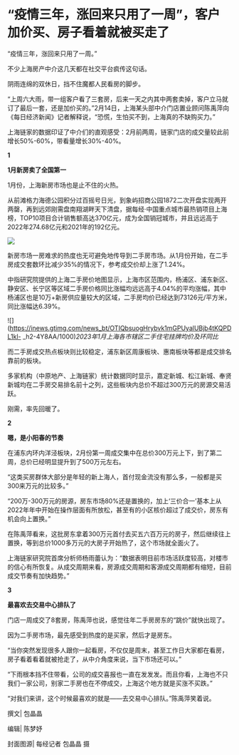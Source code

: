 # “疫情三年，涨回来只用了一周”，客户加价买、房子看着就被买走了

“疫情三年，涨回来只用了一周。”

不少上海房产中介这几天都在社交平台疯传这句话。‍

阴雨连绵的双休日，挡不住魔都人民看房的脚步。

“上周六大雨，带一组客户看了三套房，后来一天之内其中两套卖掉，客户立马就订了最后一套，还是加价买的。”2月14日，上海某头部中介门店置业顾问陈禹萍向《每日经济新闻》记者解释说，“恐慌，生怕买不到，上海真的不缺购买力。”

上海链家的数据印证了中介们的直观感受：2月前两周，链家门店的成交量较此前增长50%-60%，带看量增长30%-40%。

**1**

**1月新房卖了全国第一**

1月份，上海新房市场也是止不住的火热。

从前滩格力海德公园积分过百摇号日光，到象屿招商公园1872二次开盘实现两开两罄，再到远郊刚需盘南翔湖畔天下清盘，据每经·中国重点城市最热销项目上海榜，TOP10项目合计销售额高达370亿元，成为全国销冠城市，并且远远高于2022年274.68亿元和2021年的192亿元。

![](https://inews.gtimg.com/news_bt/OO27-HPn30bgQRCWdugxrE0idacHQ9IPOp1sk0iI3JJGgAA/1000)

新房市场一房难求的热度也无可避免地传导到二手房市场。从1月份开始，在二手房成交套数环比减少35%的情况下，参考成交价却上涨了1.24%。

中指研究院提供的上海二手房价地图显示，上海市区范围内，杨浦区、浦东新区、静安区、长宁区等区域二手房价格同比涨幅均远远高于4.04%的平均涨幅，其中杨浦区也是10万+新房供应量较大的区域，二手房均价已经达到73126元/平方米，同比涨幅达6.39%。

![](https://inews.gtimg.com/news_bt/OTIQbsuogHrybvk1mGPUyalUBjb4tKQPDL1kl-
_h2-4Y8AA/1000)_2023年1月上海各市辖区二手住宅挂牌均价及环同比_

而二手房成交热点板块则比较稳定，浦东新区周康板块、惠南板块等都是成交排名靠前的板块。

多家机构（中原地产、上海链家）统计数据同时显示，嘉定新城、松江新城、奉贤新城均在二手房交易排名前十之列，这些板块内总价不超过300万元的房源交易活跃。

刚需，率先回暖了。

**2**

**嗯，是小阳春的节奏**

在浦东内环内洋泾板块，2月份第一周成交集中在总价300万元上下，到了第二周，总价已经明显提升到了500万元左右。

“这类买房群体大部分是年轻的新上海人，首付现金流没有那么多，一般都是买300来万元的比较多。”

“200万-300万元的房源，房东市场80%还是置换的，加上‘三价合一’基本上从2022年年中开始在操作层面有所放松，甚至有的小区核价超过了成交价，房东有机会向上置换。”

在陈禹萍看来，这批房东拿着300万元首付去买五六百万元的房子，然后继续往上置换，等到总价1000多万元的大房子开始热了，这个市场就全面火了。

上海链家研究院首席分析师杨雨蕾认为：“数据表明目前市场活跃度较高，对楼市的信心有所恢复。从成交周期来看，房源成交周期和客源成交周期都有缩短，目前成交节奏有加快趋势。”

**3**

**最喜欢去交易中心排队了**

门店一周成交了8套房，陈禹萍也说，感觉往年二手房房东的“跳价”就快出现了。

因为二手房市场，最先感受到热度的是买家，然后才是房东。

“当你突然发现很多人跟你一起看房，不仅仅是周末，甚至工作日大家都在看房，房子看着看着就被抢走了，从中介角度来说，当下市场还可以。”

“下雨根本挡不住带看，公司的成交喜报也一直在发发发。而且你看，上海也不只我们一家公司，别家二手房也在不停成交，上海这个地方就是买涨不买跌。”

“对我们来讲，这个时候最喜欢的就是——去交易中心排队。”陈禹萍笑着说。

撰文| 包晶晶‍‍‍‍‍‍‍‍‍‍‍‍‍‍‍‍‍‍‍‍‍‍‍‍‍‍‍‍‍‍‍‍‍‍‍‍‍‍‍‍‍‍‍

编辑| 陈梦妤

封面图源| ‍‍‍‍‍‍每经记者 包晶晶 摄‍‍‍‍‍‍

